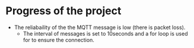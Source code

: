 # Progress of the project

- The reliabaility of the the MQTT message is low (there is packet loss).
  - The interval of messages is set to 10seconds and a for loop is used for to ensure the connection.